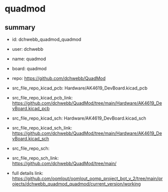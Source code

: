 # quadmod
 
## summary 
* id: dchwebb_quadmod_quadmod
* user: dchwebb
* name: quadmod
* board: quadmod
* repo: https://github.com/dchwebb/QuadMod
* src_file_repo_kicad_pcb: Hardware/AK4619_DevBoard.kicad_pcb
* src_file_repo_kicad_pcb_link: https://github.com/dchwebb/QuadMod/tree/main/Hardware/AK4619_DevBoard.kicad_pcb
* src_file_repo_kicad_sch: Hardware/AK4619_DevBoard.kicad_sch
* src_file_repo_kicad_sch_link: https://github.com/dchwebb/QuadMod/tree/main/Hardware/AK4619_DevBoard.kicad_sch

* src_file_repo_sch: 
* src_file_repo_sch_link: https://github.com/dchwebb/QuadMod/tree/main/
* full details link: https://github.com/oomlout/oomlout_oomp_project_bot_v_2/tree/main/projects/dchwebb_quadmod_quadmod/current_version/working  






